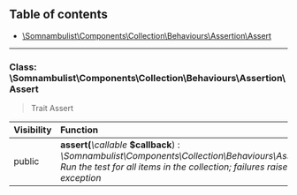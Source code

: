## Table of contents

- [\Somnambulist\Components\Collection\Behaviours\Assertion\Assert](#class-somnambulistcomponentscollectionbehavioursassertionassert)

<hr />

### Class: \Somnambulist\Components\Collection\Behaviours\Assertion\Assert

> Trait Assert

| Visibility | Function |
|:-----------|:---------|
| public | <strong>assert(</strong><em>\callable</em> <strong>$callback</strong>)</strong> : <em>\Somnambulist\Components\Collection\Behaviours\Assertion\static</em><br /><em>Run the test for all items in the collection; failures raise an exception</em> |

